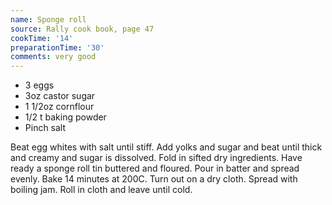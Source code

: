 ```yaml
---
name: Sponge roll
source: Rally cook book, page 47
cookTime: '14'
preparationTime: '30'
comments: very good
---
```


* 3 eggs
* 3oz castor sugar
* 1 1/2oz cornflour
* 1/2 t baking powder
* Pinch salt

Beat egg whites with salt until stiff.  Add yolks and sugar and beat until thick and creamy and sugar is dissolved.  Fold in sifted dry ingredients.  Have ready a sponge roll tin buttered and floured.  Pour in batter and spread evenly.  Bake 14 minutes at 200C.  Turn out on a dry cloth.  Spread with boiling jam.  Roll in cloth and leave until cold.

